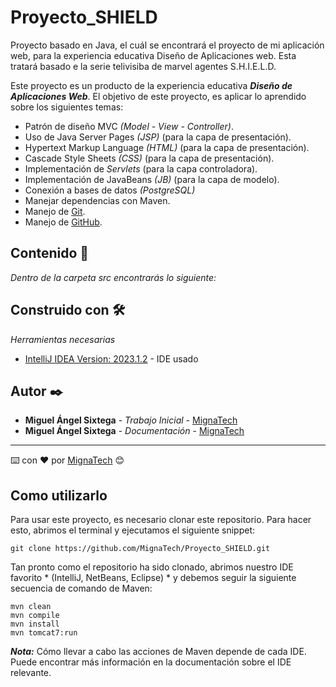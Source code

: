 # Proyecto_SHIELD

Proyecto basado en Java, el cuál se encontrará el proyecto de mi aplicación web, para la experiencia educativa Diseño de Aplicaciones web. Esta tratará basado e la serie telivisiba de marvel agentes S.H.I.E.L.D.

Este proyecto es un producto de la experiencia educativa ***Diseño de Aplicaciones Web***. El objetivo de este proyecto, es aplicar lo aprendido sobre los siguientes temas:

- Patrón de diseño MVC *(Model - View - Controller)*.
- Uso de Java Server Pages *(JSP)* (para la capa de presentación).
- Hypertext Markup Language *(HTML)* (para la capa de presentación).
- Cascade Style Sheets *(CSS)* (para la capa de presentación).
- Implementación de *Servlets* (para la capa controladora).
- Implementación de JavaBeans *(JB)* (para la capa de modelo).
- Conexión a bases de datos *(PostgreSQL)*
- Manejar dependencias con Maven.
- Manejo de [Git](https://git-scm.com/).
- Manejo de [GitHub](https://github.com/).

## Contenido 🚀
_Dentro de la carpeta src encontrarás lo siguiente:_

## Construido con 🛠️

_Herramientas necesarias_
* [IntelliJ IDEA Version: 2023.1.2](https://www.jetbrains.com/idea/download/) - IDE usado

## Autor ✒️

* **Miguel Ángel Sixtega** - *Trabajo Inicial* - [MignaTech](https://github.com/MignaTech)
* **Miguel Ángel Sixtega** - *Documentación* - [MignaTech](https://github.com/MignaTech)

---
⌨️ con ❤️ por [MignaTech](https://github.com/MignaTech) 😊

## Como utilizarlo
Para usar este proyecto, es necesario clonar este repositorio. Para hacer esto, abrimos el terminal y ejecutamos el siguiente snippet:
`````shell
git clone https://github.com/MignaTech/Proyecto_SHIELD.git
`````

Tan pronto como el repositorio ha sido clonado, abrimos nuestro IDE favorito * (IntelliJ, NetBeans, Eclipse) * y debemos seguir la siguiente secuencia de comando de Maven:
````shell
mvn clean
mvn compile
mvn install
mvn tomcat7:run
````

***Nota:*** Cómo llevar a cabo las acciones de Maven depende de cada IDE. Puede encontrar más información en la documentación sobre el IDE relevante.


